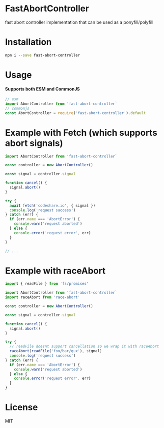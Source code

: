 # FastAbortController

fast abort controller implementation that can be used as a ponyfill/polyfill

# Installation

```sh
npm i --save fast-abort-controller
```

# Usage

#### Supports both ESM and CommonJS

```js
// esm
import AbortController from 'fast-abort-controller`
// commonjs
const AbortController = require('fast-abort-controller').default
```

# Example with Fetch (which supports abort signals)

```js
import AbortController from 'fast-abort-controller`

const controller = new AbortController()

const signal = controller.signal

function cancel() {
  signal.abort()
}

try {
  await fetch('codeshare.io', { signal })
  console.log('request success')
} catch (err) {
  if (err.name === 'AbortError') {
    console.warn('request aborted')
  } else {
    console.error('request error', err)
  }
}

// ...
```

# Example with raceAbort

```js
import { readFile } from 'fs/promises'

import AbortController from 'fast-abort-controller`
import raceAbort from 'race-abort'

const controller = new AbortController()

const signal = controller.signal

function cancel() {
  signal.abort()
}

try {
  // readFile doesnt support cancellation so we wrap it with raceAbort provided by another module 'race-abort'
  raceAbort(readFile('foo/bar/qux'), signal)
  console.log('request success')
} catch (err) {
  if (err.name === 'AbortError') {
    console.warn('request aborted')
  } else {
    console.error('request error', err)
  }
}
```

# License

MIT
